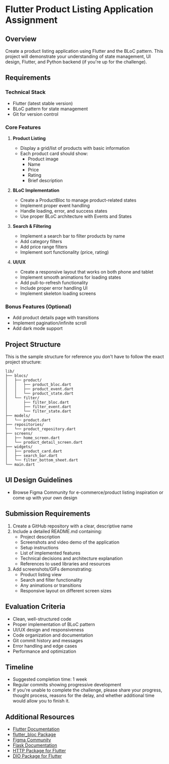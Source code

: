 # Flutter Product Listing Application Assignment

## Overview
Create a product listing application using Flutter and the BLoC pattern. This project will demonstrate your understanding of state management, UI design, Flutter, and Python backend (if you're up for the challenge).

## Requirements

### Technical Stack
- Flutter (latest stable version)
- BLoC pattern for state management
- Git for version control

### Core Features
1. **Product Listing**
   - Display a grid/list of products with basic information
   - Each product card should show:
     - Product image
     - Name
     - Price
     - Rating
     - Brief description

2. **BLoC Implementation**
   - Create a ProductBloc to manage product-related states
   - Implement proper event handling
   - Handle loading, error, and success states
   - Use proper BLoC architecture with Events and States

3. **Search & Filtering**
   - Implement a search bar to filter products by name
   - Add category filters
   - Add price range filters
   - Implement sort functionality (price, rating)

4. **UI/UX**
   - Create a responsive layout that works on both phone and tablet
   - Implement smooth animations for loading states
   - Add pull-to-refresh functionality
   - Include proper error handling UI
   - Implement skeleton loading screens

### Bonus Features (Optional)
- Add product details page with transitions
- Implement pagination/infinite scroll
- Add dark mode support

## Project Structure

This is the sample structure for reference you don't have to follow the exact project structure:

```
lib/
├── blocs/
│   ├── product/
│   │   ├── product_bloc.dart
│   │   ├── product_event.dart
│   │   └── product_state.dart
│   └── filter/
│       ├── filter_bloc.dart
│       ├── filter_event.dart
│       └── filter_state.dart
├── models/
│   └── product.dart
├── repositories/
│   └── product_repository.dart
├── screens/
│   ├── home_screen.dart
│   └── product_detail_screen.dart
├── widgets/
│   ├── product_card.dart
│   ├── search_bar.dart
│   └── filter_bottom_sheet.dart
└── main.dart
```

## UI Design Guidelines
- Browse Figma Community for e-commerce/product listing inspiration or come up with your own design

## Submission Requirements
1. Create a GitHub repository with a clear, descriptive name
2. Include a detailed README.md containing:
   - Project description
   - Screenshots and video demo of the application
   - Setup instructions
   - List of implemented features
   - Technical decisions and architecture explanation
   - References to used libraries and resources
3. Add screenshots/GIFs demonstrating:
   - Product listing view
   - Search and filter functionality
   - Any animations or transitions
   - Responsive layout on different screen sizes

## Evaluation Criteria
- Clean, well-structured code
- Proper implementation of BLoC pattern
- UI/UX design and responsiveness
- Code organization and documentation
- Git commit history and messages
- Error handling and edge cases
- Performance and optimization

## Timeline
- Suggested completion time: 1 week
- Regular commits showing progressive development
- If you're unable to complete the challenge, please share your progress, thought process, reasons for the delay, and whether additional time would allow you to finish it.


## Additional Resources
- [Flutter Documentation](https://flutter.dev/docs)
- [flutter_bloc Package](https://pub.dev/packages/flutter_bloc)
- [Figma Community](https://www.figma.com/community)
- [Flask Documentation](https://flask.palletsprojects.com/)
- [HTTP Package for Flutter](https://pub.dev/packages/http)
- [DIO Package for Flutter](https://pub.dev/packages/dio)